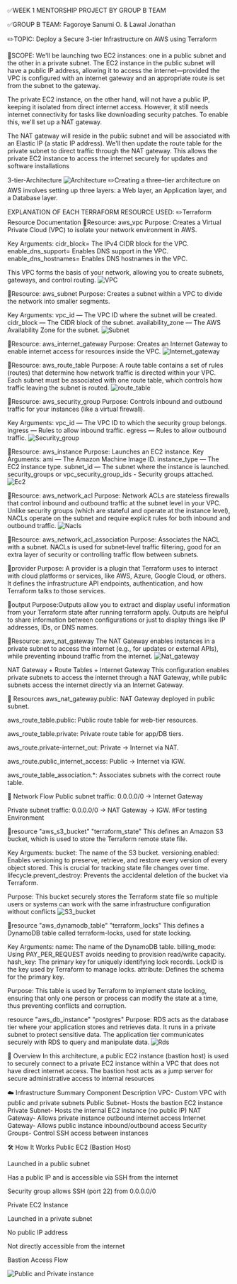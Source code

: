✅WEEK 1 MENTORSHIP PROJECT BY GROUP B TEAM

✅GROUP B TEAM: Fagoroye Sanumi O.
               &  Lawal Jonathan

✏️TOPIC: Deploy a Secure 3-tier Infrastructure on AWS using Terraform

📘SCOPE: We'll be launching two EC2 instances: one in a public subnet and the other in a private subnet. The EC2 instance in the public subnet will have a public IP address, allowing it to access the internet—provided the VPC is configured with an internet gateway and an appropriate route is set from the subnet to the gateway.

The private EC2 instance, on the other hand, will not have a public IP, keeping it isolated from direct internet access. However, it still needs internet connectivity for tasks like downloading security patches. To enable this, we'll set up a NAT gateway.

The NAT gateway will reside in the public subnet and will be associated with an Elastic IP (a static IP address). We'll then update the route table for the private subnet to direct traffic through the NAT gateway. This allows the private EC2 instance to access the internet securely for updates and software installations

3-tier-Architecture
![Architecture](Ec2/GroupB-Architecture.png)
✏️Creating a three–tier architecture on AWS involves setting up three layers: a Web layer, an Application layer, and a Database layer.

EXPLANATION OF EACH TERRAFORM RESOURCE USED:
✏️Terraform Resource Documentation
📌Resource: aws_vpc
  Purpose: Creates a Virtual Private Cloud (VPC) to isolate your network environment in AWS.

Key Arguments:
cidr_block= The IPv4 CIDR block for the VPC.
enable_dns_support= Enables DNS support in the VPC.
enable_dns_hostnames= Enables DNS hostnames in the VPC.

This VPC forms the basis of your network, allowing you to create subnets, gateways, and control routing.
![VPC](<Ec2/Images/Screenshot 2025-05-21 122636.png>)

🔹Resource: aws_subnet
  Purpose: Creates a subnet within a VPC to divide the network into smaller segments.

Key Arguments:
vpc_id — The VPC ID where the subnet will be created.
cidr_block — The CIDR block of the subnet.
availability_zone — The AWS Availability Zone for the subnet.
![Subnet](<Ec2/Images/Screenshot 2025-05-21 122618.png>)

📌Resource: aws_internet_gateway
  Purpose: Creates an Internet Gateway to enable internet access for resources inside the VPC.
![Internet_gateway](<Ec2/Images/Screenshot 2025-05-21 122714.png>)

🔹Resource: aws_route_table
Purpose: A route table contains a set of rules (routes) that determine how network traffic is directed within your VPC. Each subnet must be associated with one route table, which controls how traffic leaving the subnet is routed.
![route_table](<Ec2/Images/Screenshot 2025-05-21 122657.png>) 

📌Resource: aws_security_group
Purpose: Controls inbound and outbound traffic for your instances (like a virtual firewall).

Key Arguments:
vpc_id — The VPC ID to which the security group belongs.
ingress — Rules to allow inbound traffic.
egress — Rules to allow outbound traffic.
![Security_group](<Ec2/Images/Screenshot 2025-05-21 122754.png>)

🔹Resource: aws_instance
Purpose: Launches an EC2 instance.
Key Arguments:
ami — The Amazon Machine Image ID.
instance_type — The EC2 instance type.
subnet_id — The subnet where the instance is launched.
security_groups or vpc_security_group_ids - Security groups attached.
![Ec2](<Ec2/Images/Screenshot 2025-05-21 123012.png>)

📌Resource: aws_network_acl
Purpose: Network ACLs are stateless firewalls that control inbound and outbound traffic at the subnet level in your VPC. Unlike security groups (which are stateful and operate at the instance level), NACLs operate on the subnet and require explicit rules for both inbound and outbound traffic.
![Nacls](<Ec2/Images/Screenshot 2025-05-21 122835.png>)

🔹Resource: aws_network_acl_association
Purpose: Associates the NACL with a subnet. NACLs is used for subnet-level traffic filtering, good for an extra layer of security or controlling traffic flow between subnets.

📌provider
Purpose: A provider is a plugin that Terraform uses to interact with cloud platforms or services, like AWS, Azure, Google Cloud, or others. It defines the infrastructure API endpoints, authentication, and how Terraform talks to those services.

🔹output
Purpose:Outputs allow you to extract and display useful information from your Terraform state after running terraform apply. Outputs are helpful to share information between configurations or just to display things like IP addresses, IDs, or DNS names.

📌Resource: aws_nat_gateway
The NAT Gateway enables instances in a private subnet to access the internet (e.g., for updates or external APIs), while preventing inbound traffic from the internet.
![Nat_gateway](<Ec2/Images/Screenshot 2025-05-21 122736.png>)

 NAT Gateway + Route Tables + Internet Gateway
This configuration enables private subnets to access the internet through a NAT Gateway, while public subnets access the internet directly via an Internet Gateway.

🧱 Resources
aws_nat_gateway.public: NAT Gateway deployed in public subnet.

aws_route_table.public: Public route table for web-tier resources.

aws_route_table.private: Private route table for app/DB tiers.

aws_route.private-internet_out: Private → Internet via NAT.

aws_route.public_internet_access: Public → Internet via IGW.

aws_route_table_association.*: Associates subnets with the correct route table.

📡 Network Flow
Public subnet traffic: 0.0.0.0/0 → Internet Gateway

Private subnet traffic: 0.0.0.0/0 → NAT Gateway → IGW. #For testing Environment

📌resource "aws_s3_bucket" "terraform_state"
This defines an Amazon S3 bucket, which is used to store the Terraform remote state file.

Key Arguments:
bucket: The name of the S3 bucket.
versioning.enabled: Enables versioning to preserve, retrieve, and restore every version of every object stored. This is crucial for tracking state file changes over time.
lifecycle.prevent_destroy: Prevents the accidental deletion of the bucket via Terraform.

Purpose: This bucket securely stores the Terraform state file so multiple users or systems can work with the same infrastructure configuration without conflicts
![S3_bucket](<Ec2/Images/Screenshot 2025-05-21 131352.png>)

🔹resource "aws_dynamodb_table" "terraform_locks"
This defines a DynamoDB table called terraform-locks, used for state locking.

Key Arguments:
name: The name of the DynamoDB table.
billing_mode: Using PAY_PER_REQUEST avoids needing to provision read/write capacity.
hash_key: The primary key for uniquely identifying lock records. LockID is the key used by Terraform to manage locks.
attribute: Defines the schema for the primary key.

Purpose: This table is used by Terraform to implement state locking, ensuring that only one person or process can modify the state at a time, thus preventing conflicts and corruption.

resource "aws_db_instance" "postgres"
Purpose: RDS acts as the database tier where your application stores and retrieves data.
It runs in a private subnet to protect sensitive data.
The application tier communicates securely with RDS to query and manipulate data.
![Rds](<Ec2/Images/Screenshot 2025-05-21 131303.png>)

📘 Overview
In this architecture, a public EC2 instance (bastion host) is used to securely connect to a private EC2 instance within a VPC that does not have direct internet access. The bastion host acts as a jump server for secure administrative access to internal resources

☁️ Infrastructure Summary
Component	Description
VPC- Custom VPC with public and private subnets
Public Subnet-	Hosts the bastion EC2 instance
Private Subnet-	Hosts the internal EC2 instance (no public IP)
NAT Gateway-	Allows private instance outbound internet access
Internet Gateway-	Allows public instance inbound/outbound access
Security Groups-	Control SSH access between instances

🛠️ How It Works
Public EC2 (Bastion Host)

Launched in a public subnet

Has a public IP and is accessible via SSH from the internet

Security group allows SSH (port 22) from 0.0.0.0/0

Private EC2 Instance

Launched in a private subnet

No public IP address

Not directly accessible from the internet

Bastion Access Flow

![Public and Private instance](<Ec2/Images/Screenshot 2025-05-21 135329.png>)

